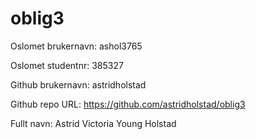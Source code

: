 # oblig3

Oslomet brukernavn: ashol3765

Oslomet studentnr: 385327

Github brukernavn: astridholstad

Github repo URL: https://github.com/astridholstad/oblig3

Fullt navn: Astrid Victoria Young Holstad